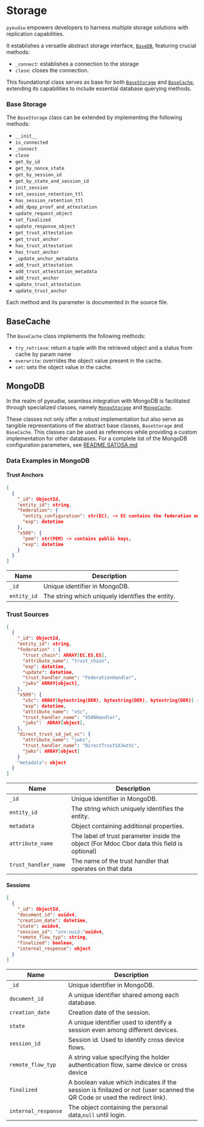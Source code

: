 # Storage

`pyeudiw` empowers developers to harness multiple storage solutions with replication capabilities.

It establishes a versatile abstract storage interface, [`BaseDB`](../pyeudiw/storage/base_db.py),
featuring crucial methods:

- `_connect`: establishes a connection to the storage
- `close`: closes the connection.

This foundational class serves as base for both [`BaseStorage`](../pyeudiw/storage/base_storage.py) and
[`BaseCache`](../pyeudiw/storage/base_cache.py),
extending its capabilities to include essential database querying methods.

### Base Storage

The `BaseStorage` class can be extended by implementing the following methods:

- `__init__`
- `is_connected`
- `_connect`
- `close`
- `get_by_id`
- `get_by_nonce_state`
- `get_by_session_id`
- `get_by_state_and_session_id`
- `init_session`
- `set_session_retention_ttl`
- `has_session_retention_ttl`
- `add_dpop_proof_and_attestation`
- `update_request_object`
- `set_finalized`
- `update_response_object`
- `get_trust_attestation`
- `get_trust_anchor`
- `has_trust_attestation`
- `has_trust_anchor`
- `_update_anchor_metadata`
- `add_trust_attestation`
- `add_trust_attestation_metadata`
- `add_trust_anchor`
- `update_trust_attestation`
- `update_trust_anchor`

Each method and its parameter is documented in the source file.

## BaseCache

The `BaseCache` class implements the following methods:

- `try_retrieve`: return a tuple with the retrieved object and a status from cache by param name
- `overwrite`: overrides the object value present in the cache.
- `set`: sets the object value in the cache.

## MongoDB

In the realm of pyeudiw, seamless integration with MongoDB is facilitated through specialized classes, namely
[`MongoStorage`](../pyeudiw/storage/mongo_storage.py) and [`MongoCache`](../pyeudiw/storage/mongo_cache.py).

These classes not only offer a robust implementation but also serve as tangible representations of the abstract base
classes, `BaseStorage` and `BaseCache`.
This classes can be used as references while providing a custom implementation for other databases.
For a complete list of the MongoDB configuration parameters, see [README.SATOSA.md](/README.SATOSA.md#storage)

### Data Examples in MongoDB

#### Trust Anchors

```json
[  
  {
    "_id": ObjectId,
    "entity_id": string,
    "federation": {
      "entity_configuration": str(EC), -> EC contains the federation entity public keys,
      "exp": datetime
    },
    "x509": {
      "pem": str(PEM) -> contains public keys,
      "exp": datetime
    }
  }
]
```

| Name          | Description                                      |
| ------------- | ------------------------------------------------ |
| `_id`       | Unique identifier in MongoDB.                    |
| `entity_id` | The string which uniquely identifies the entity. |

### Trust Sources

```json
[
  {
    "_id": ObjectId,
    "entity_id": string,
    "federation" : {
      "trust_chain": ARRAY[EC,ES,ES],
      "attribute_name": "trust_chain",
      "exp": datetime,
      "update": datetime,
      "trust_handler_name": "FederationHandler",
      "jwks" ARRAY[object],
    },
    "x509": {
      "x5c": ARRAY[bytestring(DER), bytestring(DER), bytestring(DER)] -> contains public keys,
      "exp": datetime,
      "attribute_name": "x5c",
      "trust_handler_name": "X509Handler",
      "jwks":  ARRAY[object],
    },
    "direct_trust_sd_jwt_vc": {
      "attribute_name": "jwks",
      "trust_handler_name": "DirectTrustSdJwtVc",
      "jwks": ARRAY[object]
    }
    "metadata": object
  }
]
```

| Name                   | Description                                                                                 |
| ---------------------- | ------------------------------------------------------------------------------------------- |
| `_id`                | Unique identifier in MongoDB.                                                               |
| `entity_id`          | The string which uniquely identifies the entity.                                            |
| `metadata`           | Object containing additional properties.                                                    |
| `attribute_name`     | The label of trust parameter inside the object (For Mdoc Cbor data this field is optional) |
| `trust_handler_name` | The name of the trust handler that operates on that data                                    |

#### Sessions

```json
[
  {
    "_id": ObjectId,
    "document_id": uuidv4,
    "creation_date": datetime,
    "state": uuidv4,
    "session_id": "urn:uuid:"uuidv4,
    "remote_flow_typ": string,
    "finalized": boolean,
    "internal_response": object
  }
]
```

| Name                  | Description                                                                                                              |
| --------------------- | ------------------------------------------------------------------------------------------------------------------------ |
| `_id`               | Unique identifier in MongoDB.                                                                                            |
| `document_id`       | A unique identifier shared among each database.                                                                          |
| `creation_date`     | Creation date of the session.                                                                                            |
| `state`             | A unique identifier used to identify a session even among different devices.                                             |
| `session_id`        | Session id. Used to identify cross device flows.                                                                         |
| `remote_flow_typ`   | A string value specifying the holder authentication flow, same device or cross device                                    |
| `finalized`         | A boolean value which indicates if the session is finilazed or not (user scanned the QR Code or used the redirect link). |
| `internal_response` | The object containing the personal data,`null` until login.                                                            |
